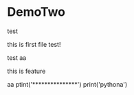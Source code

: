 # DemoTwo
test

this is first file test!

test
aa

this is feature

aa
ptint('***************')
print('pythona')

